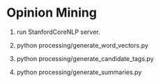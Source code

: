# Opinion Mining

1. run StanfordCoreNLP server.

2. python processing/generate_word_vectors.py

3. python processing/generate_candidate_tags.py

4. python processing/generate_summaries.py
